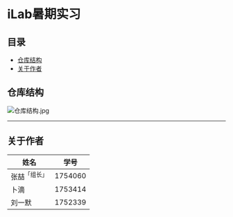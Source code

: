 # iLab暑期实习

## 目录

- [仓库结构](#仓库结构)
- [关于作者](#关于作者)

<a name="仓库结构"></a>

## 仓库结构

![仓库结构.jpg](https://upload-images.jianshu.io/upload_images/12014150-f78f370763bcf3b5.jpg?imageMogr2/auto-orient/strip%7CimageView2/2/w/1240)



            
-----
<a name="关于作者"></a>

## 关于作者

| 姓名                    | 学号    |
| ----------------------- | ------- |
| 张喆<sup>「组长」</sup> | 1754060 |
| 卜滴                    | 1753414 |
| 刘一默                  | 1752339 |
